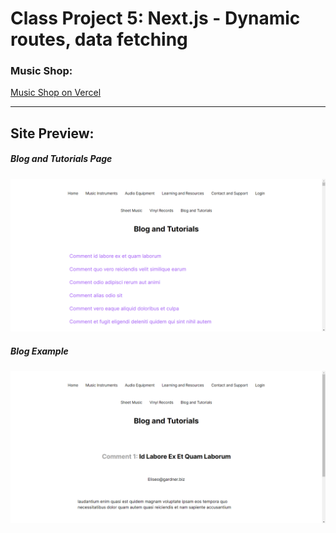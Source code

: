 # Class Project 5: Next.js - Dynamic routes, data fetching

### Music Shop:

[Music Shop on Vercel](https://music-shop-iota.vercel.app/)

---

## Site Preview:

##### Blog and Tutorials Page

![Blog_and_Tutorials.png](/class-projects/class-project-5/images/blog_and_tutorials.png)

##### Blog Example

![Blog.png](/class-projects/class-project-5/images/blog.png)
